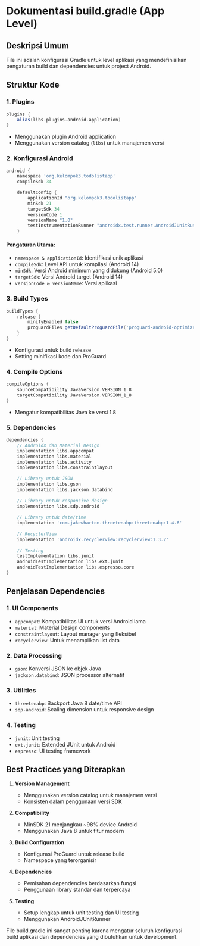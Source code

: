# Dokumentasi build.gradle (App Level)

## Deskripsi Umum
File ini adalah konfigurasi Gradle untuk level aplikasi yang mendefinisikan pengaturan build dan dependencies untuk project Android.

## Struktur Kode

### 1. Plugins
```gradle
plugins {
    alias(libs.plugins.android.application)
}
```
- Menggunakan plugin Android application
- Menggunakan version catalog (`libs`) untuk manajemen versi

### 2. Konfigurasi Android
```gradle
android {
    namespace 'org.kelompok3.todolistapp'
    compileSdk 34

    defaultConfig {
        applicationId "org.kelompok3.todolistapp"
        minSdk 21
        targetSdk 34
        versionCode 1
        versionName "1.0"
        testInstrumentationRunner "androidx.test.runner.AndroidJUnitRunner"
    }
```

#### Pengaturan Utama:
- `namespace & applicationId`: Identifikasi unik aplikasi
- `compileSdk`: Level API untuk kompilasi (Android 14)
- `minSdk`: Versi Android minimum yang didukung (Android 5.0)
- `targetSdk`: Versi Android target (Android 14)
- `versionCode & versionName`: Versi aplikasi

### 3. Build Types
```gradle
buildTypes {
    release {
        minifyEnabled false
        proguardFiles getDefaultProguardFile('proguard-android-optimize.txt'), 'proguard-rules.pro'
    }
}
```
- Konfigurasi untuk build release
- Setting minifikasi kode dan ProGuard

### 4. Compile Options
```gradle
compileOptions {
    sourceCompatibility JavaVersion.VERSION_1_8
    targetCompatibility JavaVersion.VERSION_1_8
}
```
- Mengatur kompatibilitas Java ke versi 1.8

### 5. Dependencies
```gradle
dependencies {
    // AndroidX dan Material Design
    implementation libs.appcompat
    implementation libs.material
    implementation libs.activity
    implementation libs.constraintlayout
    
    // Library untuk JSON
    implementation libs.gson
    implementation libs.jackson.databind
    
    // Library untuk responsive design
    implementation libs.sdp.android
    
    // Library untuk date/time
    implementation 'com.jakewharton.threetenabp:threetenabp:1.4.6'
    
    // RecyclerView
    implementation 'androidx.recyclerview:recyclerview:1.3.2'
    
    // Testing
    testImplementation libs.junit
    androidTestImplementation libs.ext.junit
    androidTestImplementation libs.espresso.core
}
```

## Penjelasan Dependencies

### 1. UI Components
- `appcompat`: Kompatibilitas UI untuk versi Android lama
- `material`: Material Design components
- `constraintlayout`: Layout manager yang fleksibel
- `recyclerview`: Untuk menampilkan list data

### 2. Data Processing
- `gson`: Konversi JSON ke objek Java
- `jackson.databind`: JSON processor alternatif

### 3. Utilities
- `threetenabp`: Backport Java 8 date/time API
- `sdp-android`: Scaling dimension untuk responsive design

### 4. Testing
- `junit`: Unit testing
- `ext.junit`: Extended JUnit untuk Android
- `espresso`: UI testing framework

## Best Practices yang Diterapkan

1. **Version Management**
    - Menggunakan version catalog untuk manajemen versi
    - Konsisten dalam penggunaan versi SDK

2. **Compatibility**
    - MinSDK 21 menjangkau ~98% device Android
    - Menggunakan Java 8 untuk fitur modern

3. **Build Configuration**
    - Konfigurasi ProGuard untuk release build
    - Namespace yang terorganisir

4. **Dependencies**
    - Pemisahan dependencies berdasarkan fungsi
    - Penggunaan library standar dan terpercaya

5. **Testing**
    - Setup lengkap untuk unit testing dan UI testing
    - Menggunakan AndroidJUnitRunner

File build.gradle ini sangat penting karena mengatur seluruh konfigurasi build aplikasi dan dependencies yang dibutuhkan untuk development.